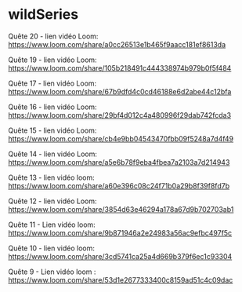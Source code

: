 # wildSeries

Quête 20 - lien vidéo Loom: https://www.loom.com/share/a0cc26513e1b465f9aacc181ef8613da

Quête 19 - lien vidéo Loom: https://www.loom.com/share/105b218491c444338974b979b0f5f484

Quête 17 - lien vidéo Loom: https://www.loom.com/share/67b9dfd4c0cd46188e6d2abe44c12bfa

Quête 16 - lien vidéo Loom: https://www.loom.com/share/29bf4d012c4a480996f29dab742fcda3

Quête 15 - lien vidéo Loom: https://www.loom.com/share/cb4e9bb04543470fbb09f5248a7d4f49

Quête 14 - lien vidéo Loom: https://www.loom.com/share/a5e6b78f9eba4fbea7a2103a7d214943

Quête 13 - lien vidéo loom: https://www.loom.com/share/a60e396c08c24f71b0a29b8f39f8fd7b

Quête 12 - lien vidéo Loom: https://www.loom.com/share/3854d63e46294a178a67d9b702703ab1

Quête 11 - Lien vidéo loom: https://www.loom.com/share/9b871946a2e24983a56ac9efbc497f5c

Quête 10 - lien vidéo loom: https://www.loom.com/share/3cd5741ca25a4d669b379f6ec1c93304

Quête 9 - Lien vidéo loom : https://www.loom.com/share/53d1e2677333400c8159ad51c4c09dac



